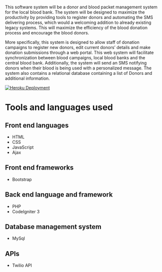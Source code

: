 This software system will be a donor and blood packet management system for the local blood bank. The system will be designed to maximize the productivity by providing tools to register donors and automating the SMS delivering process, which would a welcoming addition to already existing legacy systems. This will maximize the efficiency of the blood donation process and encourage the blood donors.

More specifically, this system is designed to allow staff of donation campaigns to register new donors, edit current donors’ details and make donation submissions through a web portal. This web system will facilitate synchronization between blood campaigns, local blood banks and the central blood bank. Additionally, the system will send an SMS notifying donors when their blood is being used with a personalized message. The system also contains a relational database containing a list of Donors and additional information.

[![Heroku Deployment](https://pasindujr.me/img/Heroku-430098.svg)](https://kegalle-blood-bank.herokuapp.com/)

# Tools and languages used

## Front end languages

- HTML
- CSS
- JavaScript
- Ajax

## Front end frameworks

- Bootstrap

## Back end language and framework

- PHP
- CodeIgniter 3

## Database management system

- MySql

## APIs

- Twilio API
